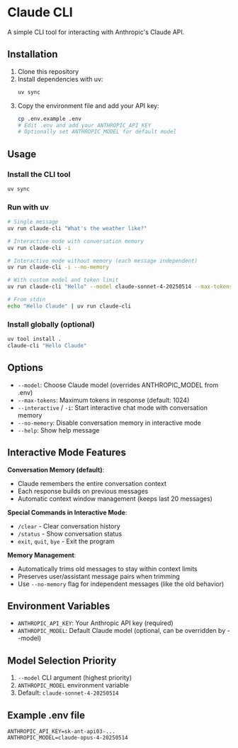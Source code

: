 # Claude CLI

A simple CLI tool for interacting with Anthropic's Claude API.

## Installation

1. Clone this repository
2. Install dependencies with uv:
   ```bash
   uv sync
   ```
3. Copy the environment file and add your API key:
   ```bash
   cp .env.example .env
   # Edit .env and add your ANTHROPIC_API_KEY
   # Optionally set ANTHROPIC_MODEL for default model
   ```

## Usage

### Install the CLI tool
```bash
uv sync
```

### Run with uv
```bash
# Single message
uv run claude-cli "What's the weather like?"

# Interactive mode with conversation memory
uv run claude-cli -i

# Interactive mode without memory (each message independent)
uv run claude-cli -i --no-memory

# With custom model and token limit
uv run claude-cli "Hello" --model claude-sonnet-4-20250514 --max-tokens 512

# From stdin
echo "Hello Claude" | uv run claude-cli
```

### Install globally (optional)
```bash
uv tool install .
claude-cli "Hello Claude"
```

## Options

- `--model`: Choose Claude model (overrides ANTHROPIC_MODEL from .env)
- `--max-tokens`: Maximum tokens in response (default: 1024)
- `--interactive` / `-i`: Start interactive chat mode with conversation memory
- `--no-memory`: Disable conversation memory in interactive mode
- `--help`: Show help message

## Interactive Mode Features

**Conversation Memory (default)**:
- Claude remembers the entire conversation context
- Each response builds on previous messages
- Automatic context window management (keeps last 20 messages)

**Special Commands in Interactive Mode**:
- `/clear` - Clear conversation history
- `/status` - Show conversation status
- `exit`, `quit`, `bye` - Exit the program

**Memory Management**:
- Automatically trims old messages to stay within context limits
- Preserves user/assistant message pairs when trimming
- Use `--no-memory` flag for independent messages (like the old behavior)

## Environment Variables

- `ANTHROPIC_API_KEY`: Your Anthropic API key (required)
- `ANTHROPIC_MODEL`: Default Claude model (optional, can be overridden by --model)

## Model Selection Priority

1. `--model` CLI argument (highest priority)
2. `ANTHROPIC_MODEL` environment variable
3. Default: `claude-sonnet-4-20250514`

## Example .env file

```
ANTHROPIC_API_KEY=sk-ant-api03-...
ANTHROPIC_MODEL=claude-opus-4-20250514
```